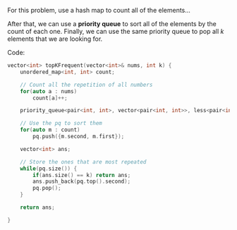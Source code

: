 For this problem, use a hash map to count all of the elements...

After that, we can use a **priority queue** to sort all of the elements by the count of each one. Finally, we can use the same priority queue to pop all *k* elements that we are looking for.

Code:
```cpp
vector<int> topKFrequent(vector<int>& nums, int k) {
    unordered_map<int, int> count;

    // Count all the repetition of all numbers
    for(auto a : nums)
        count[a]++;

    priority_queue<pair<int, int>, vector<pair<int, int>>, less<pair<int, int>>> pq;

    // Use the pq to sort them
    for(auto m : count)
        pq.push({m.second, m.first});

    vector<int> ans;

    // Store the ones that are most repeated
    while(pq.size()) {
        if(ans.size() == k) return ans;
        ans.push_back(pq.top().second);
        pq.pop();
    }

    return ans;

}
```
